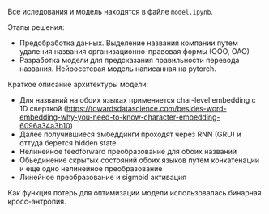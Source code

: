 Все иследования и модель находятся в файле `model.ipynb`.

Этапы решения:
- Предобработка данных. Выделение названия компании путем удаления названия организационно-правовая формы (ООО, ОАО)
- Разработка модели для предсказания правильности перевода названия. Нейросетевая модель написанная на pytorch. 

Краткое описание архитектуры модели:
- Для названий на обоих языках применяется char-level embedding с 1D сверткой (https://towardsdatascience.com/besides-word-embedding-why-you-need-to-know-character-embedding-6096a34a3b10)
- Далее получившиеся эмбеддинги проходят через RNN (GRU) и оттуда берется hidden state
- Нелинейное feedforward преобразование для обоих названий
- Обьединение скрытых состояний обоих языков путем конкатенации и еще одно нелинейное преобразование
- Линейное преобразование и sigmoid активация

Как функция потерь для оптимизации модели использовалась бинарная кросс-энтропия.
